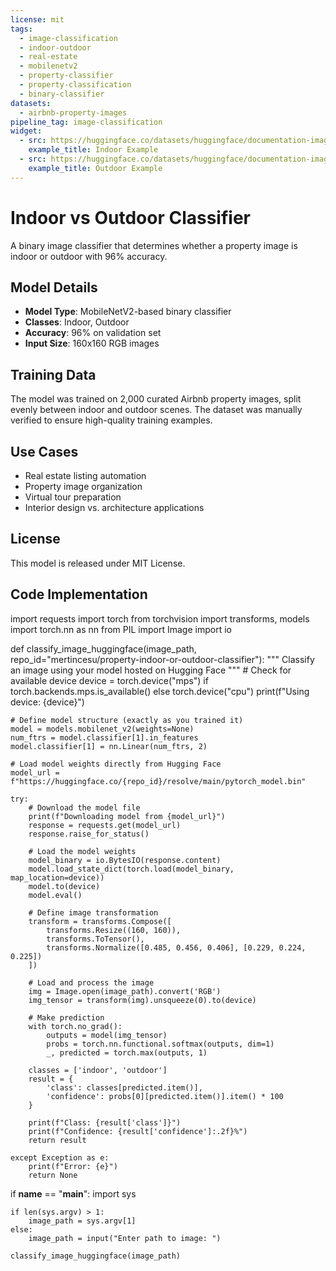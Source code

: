 ```yaml
---
license: mit
tags:
  - image-classification
  - indoor-outdoor
  - real-estate
  - mobilenetv2
  - property-classifier
  - property-classification
  - binary-classifier
datasets:
  - airbnb-property-images
pipeline_tag: image-classification
widget:
  - src: https://huggingface.co/datasets/huggingface/documentation-images/resolve/main/indoor-example.jpg
    example_title: Indoor Example
  - src: https://huggingface.co/datasets/huggingface/documentation-images/resolve/main/outdoor-example.jpg
    example_title: Outdoor Example
---
```


# Indoor vs Outdoor Classifier

A binary image classifier that determines whether a property image is indoor or outdoor with 96% accuracy.

## Model Details

- **Model Type**: MobileNetV2-based binary classifier
- **Classes**: Indoor, Outdoor
- **Accuracy**: 96% on validation set
- **Input Size**: 160x160 RGB images

## Training Data

The model was trained on 2,000 curated Airbnb property images, split evenly between indoor and outdoor scenes. The dataset was manually verified to ensure high-quality training examples.

## Use Cases

- Real estate listing automation
- Property image organization
- Virtual tour preparation
- Interior design vs. architecture applications

## License

This model is released under MIT License.

## Code Implementation

import requests
import torch
from torchvision import transforms, models
import torch.nn as nn
from PIL import Image
import io

def classify_image_huggingface(image_path, repo_id="mertincesu/property-indoor-or-outdoor-classifier"):
    """
    Classify an image using your model hosted on Hugging Face
    """
    # Check for available device
    device = torch.device("mps") if torch.backends.mps.is_available() else torch.device("cpu")
    print(f"Using device: {device}")
    
    # Define model structure (exactly as you trained it)
    model = models.mobilenet_v2(weights=None)
    num_ftrs = model.classifier[1].in_features
    model.classifier[1] = nn.Linear(num_ftrs, 2)
    
    # Load model weights directly from Hugging Face
    model_url = f"https://huggingface.co/{repo_id}/resolve/main/pytorch_model.bin"
    
    try:
        # Download the model file
        print(f"Downloading model from {model_url}")
        response = requests.get(model_url)
        response.raise_for_status()
        
        # Load the model weights
        model_binary = io.BytesIO(response.content)
        model.load_state_dict(torch.load(model_binary, map_location=device))
        model.to(device)
        model.eval()
        
        # Define image transformation
        transform = transforms.Compose([
            transforms.Resize((160, 160)),
            transforms.ToTensor(),
            transforms.Normalize([0.485, 0.456, 0.406], [0.229, 0.224, 0.225])
        ])
        
        # Load and process the image
        img = Image.open(image_path).convert('RGB')
        img_tensor = transform(img).unsqueeze(0).to(device)
        
        # Make prediction
        with torch.no_grad():
            outputs = model(img_tensor)
            probs = torch.nn.functional.softmax(outputs, dim=1)
            _, predicted = torch.max(outputs, 1)
        
        classes = ['indoor', 'outdoor']
        result = {
            'class': classes[predicted.item()],
            'confidence': probs[0][predicted.item()].item() * 100
        }
        
        print(f"Class: {result['class']}")
        print(f"Confidence: {result['confidence']:.2f}%")
        return result
        
    except Exception as e:
        print(f"Error: {e}")
        return None

if __name__ == "__main__":
    import sys
    
    if len(sys.argv) > 1:
        image_path = sys.argv[1]
    else:
        image_path = input("Enter path to image: ")
    
    classify_image_huggingface(image_path)